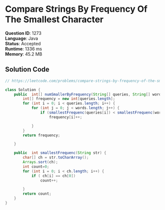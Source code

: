 # Compare Strings By Frequency Of The Smallest Character

**Question ID**: 1273  
**Language**: Java  
**Status**: Accepted  
**Runtime**: 1336 ms  
**Memory**: 45.2 MB  

## Solution Code
```java
// https://leetcode.com/problems/compare-strings-by-frequency-of-the-smallest-character

class Solution {
    public  int[] numSmallerByFrequency(String[] queries, String[] words) {
        int[] frequency = new int[queries.length];
        for (int i = 0; i < queries.length; i++) {
            for (int j = 0; j < words.length; j++) {
                if (smallestFrequenc(queries[i]) < smallestFrequenc(words[j]))
                    frequency[i]++;

            }
        }
        return frequency;

    }

    public  int smallestFrequenc(String str) {
        char[] ch = str.toCharArray();
        Arrays.sort(ch);
        int count=0;
        for (int i = 0; i < ch.length; i++) {
            if ( ch[i] == ch[0])
                count++;

        }
        return count;
    }
}
```
